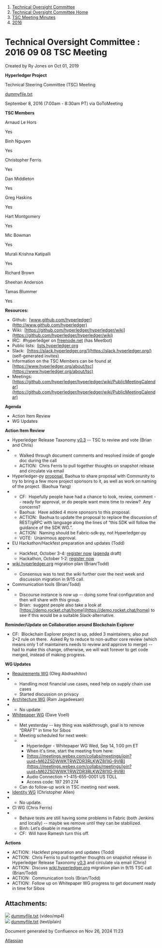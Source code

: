 1. [Technical Oversight Committee](index.html)
2. [Technical Oversight Committee Home](Technical-Oversight-Committee-Home_21430274.html)
3. [TSC Meeting Minutes](TSC-Meeting-Minutes_21448544.html)
4. [2016](2016_21448610.html)

# Technical Oversight Committee : 2016 09 08 TSC Meeting

Created by Ry Jones on Oct 01, 2019

**Hyperledger Project**

Technical Steering Committee (TSC) Meeting

[dummyfile.txt](#)

September 8, 2016 (7:00am - 8:30am PT) via GoToMeeting

**TSC Members**

Arnaud Le Hors

Yes

Binh Nguyen

Yes

Christopher Ferris

Yes

Dan Middleton

Yes

Greg Haskins

Yes

Hart Montgomery

Yes

Mic Bowman

Yes

Murali Krishna Katipalli

Yes

Richard Brown

Sheehan Anderson

Tamas Blummer

Yes

**Resources:**

- Github:  [www.github.com/hyperledger](http://www.github.com/hyperledger)
- Wiki:  [https://github.com/hyperledger/hyperledger/wiki](https://github.com/hyperledger/hyperledger/wiki)
- IRC:  #hyperledger on [freenode.net](http://freenode.net) (has Meetbot)
- Public lists:  [lists.hyperledger.org](http://lists.hyperledger.org)
- Slack:  [https://slack.hyperledger.org/](https://slack.hyperledger.org/) (self-generated invites)
- Information on the TSC Members can be found at [https://www.hyperledger.org/about/tsc](https://www.hyperledger.org/about/tsc)
- Meetings:  [https://github.com/hyperledger/hyperledger/wiki/PublicMeetingCalendar](https://github.com/hyperledger/hyperledger/wiki/PublicMeetingCalendar)

**Agenda**

- Action Item Review
- WG Updates

**Action Item Review**

- Hyperledger Release Taxonomy [v0.3](https://docs.google.com/document/d/19hZBOj4QklSJa2Fj3kHEwx1_R1T1rdRTXBseF6mzCN0/edit) -- TSC to review and vote (Brian and Chris)
- - Walked through document comments and resolved inside of google doc during the call
  - ACTION:  Chris Ferris to pull together thoughts on snapshot release and circulate via email
- Hyperledger-py [proposal](https://docs.google.com/document/d/1N-KbwlFb7Oo_pTG2NjjLTqwlhqp_kjyv5fco7VH8WrE/edit), Baohua to share proposal with Community to try to bring a few more project sponsors to it, as well as work on naming of the project. (Baohua Yang)
- - CF:  Hopefully people have had a chance to look, review, comment -- ready for approval, or do people want more time to review?  Any concerns?
  - Baohua:  Have added 4 more sponsors to this proposal.
  - ACTION:  Baohua to update the proposal to replace the discussion of REST/gRPC with language along the lines of “this SDK will follow the guidance of the SDK WG.”.
  - ACTION:  Naming should be Fabric-sdk-py, not Hyperledger-py
  - VOTE:  Unanimous approval.
- EU Hackathon/Hackfest preparation and updates (Todd)
- - Hackfest, October 3-4: [register now](https://www.regonline.com/hyperledgerhackfestoctober2016) ([agenda](https://docs.google.com/document/d/1zOkbVMbC3cdnStan4BAvufA9zpFyua_vJN6z8XxGq-Y/edit) draft)
  - Hackathon, October 1-2: [register now](https://www.eventbrite.com/e/hyperledger-hackathon-tickets-26798489002)
- [wiki.hyperledger.org](http://lf-hyperledger.atlassian.net) migration plan (Brian/Todd)
- - Consensus was to test the wiki further over the next week and discussion migration in 9/15 call.
- Communication tools (Brian/Todd)
- - Discourse instance is now up -- doing some final configuration and then will share with this group.
  - Brian:  suggest people also take a look at [https://demo.rocket.chat/home](https://demo.rocket.chat/home) to see if this would be a suitable Slack-alternative.

**Reminder/Update on Collaboration around Blockchain Explorer**

- CF:  Blockchain Explorer project is up, added 3 maintainers; also put 2+2 rule on there.  Asked Ry to reduce to non-author core review (which means only 1 of maintainers needs to review and approve to merge) -- had to make this change, otherwise, we will wait forever to get code merged, instead of making progress.

**WG Updates**

- [Requirements WG](https://github.com/hyperledger/hyperledger/wiki/Requirements-WG) (Oleg Abdrashitov)
- - Handling most financial use cases, need help on supply chain use cases
  - Started discussion on privacy
- [Architecture WG](https://github.com/hyperledger/hyperledger/wiki/Architecture-WG) (Ram Jagadeesan)
- - No update
- [Whitepaper WG](https://github.com/hyperledger/hyperledger/wiki/Whitepaper-WG) (Dave Voell)
- - Met yesterday -- key thing was walkthrough, goal is to remove “DRAFT” in time for Sibos
  - Meeting scheduled for next week:
  - - Hyperledger - Whitepaper WG Wed, Sep 14, 1:00 pm ET
    - When it's time, start the meeting from here:
    - [https://meetings.webex.com/collabs/meetings/join?uuid=M62ZSDWWKTRWZDR3RLKWZ8I1IG-9VIB](https://meetings.webex.com/collabs/meetings/join?uuid=M62ZSDWWKTRWZDR3RLKWZ8I1IG-9VIB)
    - Audio Connection +1-415-655-0001 US TOLL
    - Access code: 197 291 274
  - Can do follow-up work in TSC meeting next week.
- [Identity WG](https://github.com/hyperledger/hyperledger/wiki/PublicMeetingCalendar#hyperledger-identity-wg-biweekly-meeting) (Christopher Allen)
- - No update.
- CI WG (Chris Ferris)
- - Behave tests are still having some problems in Fabric (both Jenkins and locally) -- maybe we remove until they can be stabilized.
  - Binh: Let’s disable in meantime
  - CF:  Will have Ramesh turn this off.

**Actions**

- ACTION:  Hackfest preparation and updates (Todd)
- ACTION:  Chris Ferris to pull together thoughts on snapshot release in Hyperledger Release Taxonomy [v0.3](https://docs.google.com/document/d/19hZBOj4QklSJa2Fj3kHEwx1_R1T1rdRTXBseF6mzCN0/edit) and circulate via email (Chris)
- ACTION:  Discuss [wiki.hyperledger.org](http://lf-hyperledger.atlassian.net) migration plan in 9/15 TSC call (Brian/Todd)
- ACTION:  Communication tools (Brian/Todd)
- ACTION:  Follow up on Whitepaper WG progress to get document ready in time for Sibos

## Attachments:

![](images/icons/bullet_blue.gif) [dummyfile.txt](attachments/21432721/21457543.txt) (video/mp4)  
![](images/icons/bullet_blue.gif) [dummyfile.txt](attachments/21432721/21448647.txt) (text/plain)

Document generated by Confluence on Nov 26, 2024 11:23

[Atlassian](http://www.atlassian.com/)
